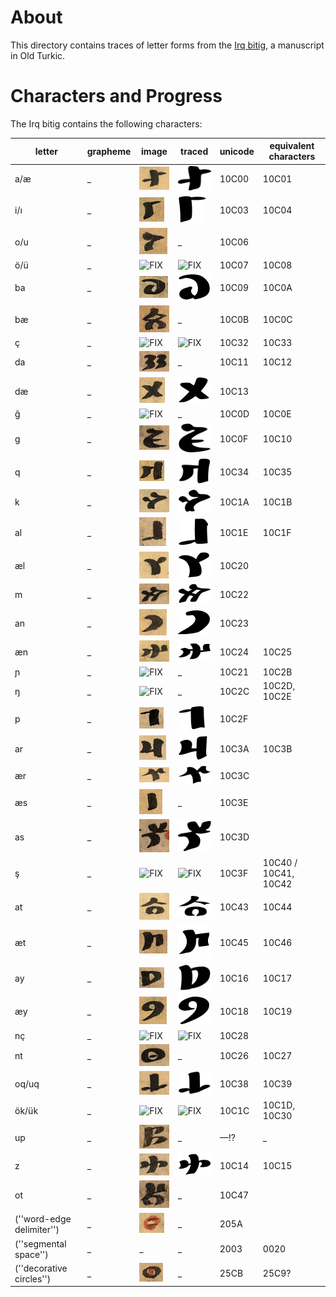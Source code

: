 # About 

This directory contains traces of letter forms from the [Irq bitig](http://en.wikipedia.org/wiki/Irq_Bitig), a manuscript in Old Turkic.

# Characters and Progress 
The Irq bitig contains the following characters:

| letter        | grapheme      | image  | traced | unicode | equivalent characters |
| ------------- | ------------- | ------ | ----- | ------- | --------------------- |
| a/æ | _ | ![01 - p07](https://github.com/ICEDPaleography/font-irqbitig/raw/master/sources/A/01%20-%20p07.png) | ![](https://github.com/ICEDPaleography/font-irqbitig/raw/master/traces/A.png) | 10C00 | 10C01
| i/ı | _ | ![FIX](https://github.com/ICEDPaleography/font-irqbitig/raw/master/sources/I/03%20-%20p07b.png) | ![FIX](https://github.com/ICEDPaleography/font-irqbitig/raw/master/traces/I.png) | 10C03 | 10C04 |
| o/u | _ | ![FIX](https://github.com/ICEDPaleography/font-irqbitig/raw/master/sources/u/02%20-%20p08a.png) | _ | 10C06 | |
| ö/ü | _ | ![FIX](https://github.com/ICEDPaleography/font-irqbitig/raw/master/sources/ü/03%20-%20p08b.png) | ![FIX](https://github.com/ICEDPaleography/font-irqbitig/raw/master/traces/ü.png) | 10C07 | 10C08 |
| ba | _ | ![FIX](https://github.com/ICEDPaleography/font-irqbitig/raw/master/sources/ba/02%20-%20p11b.png) | ![FIX](https://github.com/ICEDPaleography/font-irqbitig/raw/master/traces/ba.png) | 10C09 | 10C0A |
| bæ | _ | ![FIX](https://github.com/ICEDPaleography/font-irqbitig/raw/master/sources/be/04%20-%20p09a.png) | _ | 10C0B | 10C0C |
| ç | _ | ![FIX](https://github.com/ICEDPaleography/font-irqbitig/raw/master/sources/ç/03%20-%20p18a.png) | ![FIX](https://github.com/ICEDPaleography/font-irqbitig/raw/master/traces/ç.png) | 10C32 | 10C33 |
| da | _ | ![FIX](https://github.com/ICEDPaleography/font-irqbitig/raw/master/sources/da/06%20-%20p44b.png) | _ | 10C11 | 10C12 |
| dæ | _ | ![FIX](https://github.com/ICEDPaleography/font-irqbitig/raw/master/sources/de/02%20-%20p08b.png) | ![FIX](https://github.com/ICEDPaleography/font-irqbitig/raw/master/traces/ed.png) | 10C13 | |
| ğ | _ | ![FIX](https://github.com/ICEDPaleography/font-irqbitig/raw/master/sources/ğ/02%20-%20p08a.png) | _ | 10C0D | 10C0E |
| g | _ | ![FIX](https://github.com/ICEDPaleography/font-irqbitig/raw/master/sources/g/04%20-%20p19b.png) | ![FIX](https://github.com/ICEDPaleography/font-irqbitig/raw/master/traces/g.png) | 10C0F | 10C10 |
| q | _ | ![FIX](https://github.com/ICEDPaleography/font-irqbitig/raw/master/sources/q/03%20-%20p07b.png) | ![FIX](https://github.com/ICEDPaleography/font-irqbitig/raw/master/traces/q.png) | 10C34 | 10C35 |
| k | _ | ![FIX](https://github.com/ICEDPaleography/font-irqbitig/raw/master/sources/k/08%20-%20p49a.png) | ![FIX](https://github.com/ICEDPaleography/font-irqbitig/raw/master/traces/k.png) | 10C1A | 10C1B |
| al | _ | ![FIX](https://github.com/ICEDPaleography/font-irqbitig/raw/master/sources/al/05%20-%2010a.png) | ![FIX](https://github.com/ICEDPaleography/font-irqbitig/raw/master/traces/al.png) | 10C1E | 10C1F |
| æl | _ | ![FIX](https://github.com/ICEDPaleography/font-irqbitig/raw/master/sources/el/02%20-%20p08b.png) | ![FIX](https://github.com/ICEDPaleography/font-irqbitig/raw/master/traces/el.png) | 10C20 | |
| m | _ | ![FIX](https://github.com/ICEDPaleography/font-irqbitig/raw/master/sources/m/08%20-%20p50a.png) | ![FIX](https://github.com/ICEDPaleography/font-irqbitig/raw/master/traces/m.png) | 10C22 | |
| an | _ | ![FIX](https://github.com/ICEDPaleography/font-irqbitig/raw/master/sources/an/04%20-%20p08a.png) | ![FIX](https://github.com/ICEDPaleography/font-irqbitig/raw/master/traces/an.png) | 10C23 | |
| æn | _ | ![FIX](https://github.com/ICEDPaleography/font-irqbitig/raw/master/sources/en/02%20-%20p08b.png) | ![FIX](https://github.com/ICEDPaleography/font-irqbitig/raw/master/traces/en.png) | 10C24 | 10C25 |
| ɲ | _ | ![FIX](https://github.com/ICEDPaleography/font-irqbitig/raw/master/sources/ń/01%20-%20p19a.png) | _ | 10C21 | 10C2B |
| ŋ | _ | ![FIX](https://github.com/ICEDPaleography/font-irqbitig/raw/master/sources/ŋ/03%20-%20p10a.png) | _ | 10C2C | 10C2D, 10C2E |
| p | _ | ![FIX](https://github.com/ICEDPaleography/font-irqbitig/raw/master/sources/p/03%20-%20p17b.png) | ![FIX](https://github.com/ICEDPaleography/font-irqbitig/raw/master/traces/p.png) | 10C2F | |
| ar | _ | ![FIX](https://github.com/ICEDPaleography/font-irqbitig/raw/master/sources/ar/03%20-%20p25a.png) | ![FIX](https://github.com/ICEDPaleography/font-irqbitig/raw/master/traces/ar.png) | 10C3A | 10C3B |
| ær | _ | ![FIX](https://github.com/ICEDPaleography/font-irqbitig/raw/master/sources/er/01%20-%20p08a.png) | ![FIX](https://github.com/ICEDPaleography/font-irqbitig/raw/master/traces/er.png) | 10C3C | |
| æs | _ | ![FIX](https://github.com/ICEDPaleography/font-irqbitig/raw/master/sources/es/02%20-%20p09b.png) | _ | 10C3E | |
| as | _ | ![FIX](https://github.com/ICEDPaleography/font-irqbitig/raw/master/sources/as/04%20-%20p18a.png) | ![FIX](https://github.com/ICEDPaleography/font-irqbitig/raw/master/traces/as.png) | 10C3D | |
| ş | _ | ![FIX](https://github.com/ICEDPaleography/font-irqbitig/raw/master/sources/aş/03%20-%20p10b.png) | ![FIX](https://github.com/ICEDPaleography/font-irqbitig/raw/master/traces/şa.png) | 10C3F | 10C40 / 10C41, 10C42 |
| at | _ | ![FIX](https://github.com/ICEDPaleography/font-irqbitig/raw/master/sources/at/02%20-%20p08a.png) | ![FIX](https://github.com/ICEDPaleography/font-irqbitig/raw/master/traces/at.png) | 10C43 | 10C44 |
| æt | _ | ![FIX](https://github.com/ICEDPaleography/font-irqbitig/raw/master/sources/et/03%20-%20p11b.png) | ![FIX](https://github.com/ICEDPaleography/font-irqbitig/raw/master/traces/et.png) | 10C45 | 10C46 |
| ay | _ | ![FIX](https://github.com/ICEDPaleography/font-irqbitig/raw/master/sources/ay/02%20-%20p11b.png) | ![FIX](https://github.com/ICEDPaleography/font-irqbitig/raw/master/traces/ay.png) | 10C16 | 10C17 |
| æy | _ | ![FIX](https://github.com/ICEDPaleography/font-irqbitig/raw/master/sources/ey/01%20-%20p07b.png) | ![FIX](https://github.com/ICEDPaleography/font-irqbitig/raw/master/traces/ey.png) | 10C18 | 10C19 |
| nç | _ | ![FIX](https://github.com/ICEDPaleography/font-irqbitig/raw/master/sources/n%C3%A7/02%20-%20p08a.png) | ![FIX](https://github.com/ICEDPaleography/font-irqbitig/raw/master/traces/nç.png) | 10C28 | |
| nt | _ | ![FIX](https://github.com/ICEDPaleography/font-irqbitig/raw/master/sources/nt/04%20-%20p49b.png) | _ | 10C26 | 10C27 |
| oq/uq | _ | ![FIX](https://github.com/ICEDPaleography/font-irqbitig/raw/master/sources/oq/04%20-%20p25b.png) | ![FIX](https://github.com/ICEDPaleography/font-irqbitig/raw/master/traces/oq.png) | 10C38 | 10C39 |
| ök/ük | _ | ![FIX](https://github.com/ICEDPaleography/font-irqbitig/raw/master/sources/ök/01%20-%20p08b.png) | ![FIX](https://github.com/ICEDPaleography/font-irqbitig/raw/master/traces/ök.png) | 10C1C | 10C1D, 10C30 |
| up | _ | ![FIX](https://github.com/ICEDPaleography/font-irqbitig/raw/master/sources/up/03%20-%20p23a.png) | _ | —!? | _ |
| z | _ | ![FIX](https://github.com/ICEDPaleography/font-irqbitig/raw/master/sources/z/03%20-%20p26a.png) | ![FIX](https://github.com/ICEDPaleography/font-irqbitig/raw/master/traces/z.png) | 10C14 | 10C15 |
| ot | _ | ![FIX](https://github.com/ICEDPaleography/font-irqbitig/raw/master/sources/ot/02%20-%20p39a.png) | _ | 10C47 | |
| (''word-edge delimiter'') | _ | ![FIX](https://github.com/ICEDPaleography/font-irqbitig/raw/master/sources/wordedge/02%20-%20p23b.png) | _ | 205A | |
| (''segmental space'') | _ | _ | _ | 2003 | 0020 |
| (''decorative circles'') | _ | ![FIX](https://github.com/ICEDPaleography/font-irqbitig/raw/master/sources/beads/04%20-%20p10a.png) | _ | 25CB | 25C9? |
